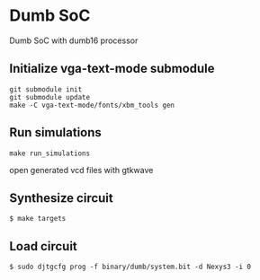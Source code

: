 # Dumb SoC
Dumb SoC with dumb16 processor

## Initialize vga-text-mode submodule
```
git submodule init
git submodule update
make -C vga-text-mode/fonts/xbm_tools gen
```

## Run simulations
```
make run_simulations
```
open generated vcd files with gtkwave

## Synthesize circuit
```
$ make targets
```

## Load circuit
```
$ sudo djtgcfg prog -f binary/dumb/system.bit -d Nexys3 -i 0
```

